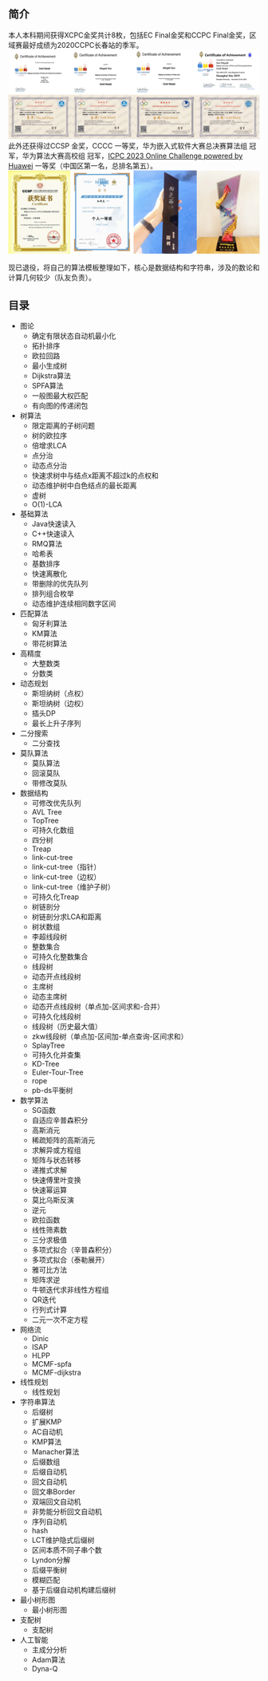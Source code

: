 ## 简介
本人本科期间获得XCPC金奖共计8枚，包括EC Final金奖和CCPC Final金奖，区域赛最好成绩为2020CCPC长春站的季军。
<img src="https://github.com/sunkafei/sunkafei.github.io/blob/main/cv/images/xcpc-gold-medals.png"> </img>
此外还获得过CCSP 金奖，CCCC 一等奖，华为嵌入式软件大赛总决赛算法组 冠军，华为算法大赛高校组 冠军，<a href="https://codeforces.com/contest/1885/standings">ICPC 2023 Online Challenge powered by Huawei</a>  一等奖（中国区第一名，总排名第五）。
<img src="https://github.com/sunkafei/sunkafei.github.io/blob/main/cv/images/other-certificates.png"> </img>

现已退役，将自己的算法模板整理如下，核心是数据结构和字符串，涉及的数论和计算几何较少（队友负责）。
## 目录
- 图论
  - 确定有限状态自动机最小化 
  - 拓扑排序 
  - 欧拉回路 
  - 最小生成树 
  - Dijkstra算法 
  - SPFA算法 
  - 一般图最大权匹配 
  - 有向图的传递闭包 
- 树算法
  - 限定距离的子树问题 
  - 树的欧拉序 
  - 倍增求LCA 
  - 点分治 
  - 动态点分治 
  - 快速求树中与结点x距离不超过k的点权和 
  - 动态维护树中白色结点的最长距离
  - 虚树
  - O(1)-LCA
- 基础算法
  - Java快速读入
  - C++快速读入
  - RMQ算法
  - 哈希表
  - 基数排序
  - 快速离散化
  - 带删除的优先队列
  - 排列组合枚举
  - 动态维护连续相同数字区间
- 匹配算法
  - 匈牙利算法
  - KM算法
  - 带花树算法
- 高精度
  - 大整数类
  - 分数类
- 动态规划
  - 斯坦纳树（点权）
  - 斯坦纳树（边权）
  - 插头DP
  - 最长上升子序列
- 二分搜索
  - 二分查找
- 莫队算法
  - 莫队算法
  - 回滚莫队
  - 带修改莫队
- 数据结构
  - 可修改优先队列
  - AVL Tree
  - TopTree
  - 可持久化数组
  - 四分树
  - Treap
  - link-cut-tree
  - link-cut-tree（指针）
  - link-cut-tree（边权）
  - link-cut-tree（维护子树）
  - 可持久化Treap
  - 树链剖分
  - 树链剖分求LCA和距离
  - 树状数组
  - 李超线段树
  - 整数集合
  - 可持久化整数集合
  - 线段树
  - 动态开点线段树
  - 主席树
  - 动态主席树
  - 动态开点线段树（单点加-区间求和-合并）
  - 可持久化线段树
  - 线段树（历史最大值） 
  - zkw线段树（单点加-区间加-单点查询-区间求和）
  - SplayTree
  - 可持久化并查集
  - KD-Tree
  - Euler-Tour-Tree
  - rope
  - pb-ds平衡树
- 数学算法
  - SG函数
  - 自适应辛普森积分
  - 高斯消元
  - 稀疏矩阵的高斯消元
  - 求解异或方程组
  - 矩阵与状态转移
  - 递推式求解
  - 快速傅里叶变换
  - 快速幂运算
  - 莫比乌斯反演
  - 逆元
  - 欧拉函数
  - 线性筛素数
  - 三分求极值
  - 多项式拟合（辛普森积分）
  - 多项式拟合（泰勒展开）
  - 雅可比方法
  - 矩阵求逆
  - 牛顿迭代求非线性方程组
  - QR迭代
  - 行列式计算
  - 二元一次不定方程
- 网络流
  - Dinic
  - ISAP
  - HLPP
  - MCMF-spfa
  - MCMF-dijkstra
- 线性规划
  - 线性规划
- 字符串算法
  - 后缀树
  - 扩展KMP
  - AC自动机
  - KMP算法
  - Manacher算法
  - 后缀数组
  - 后缀自动机
  - 回文自动机
  - 回文串Border
  - 双端回文自动机
  - 非势能分析回文自动机
  - 序列自动机
  - hash
  - LCT维护隐式后缀树
  - 区间本质不同子串个数
  - Lyndon分解
  - 后缀平衡树
  - 模糊匹配
  - 基于后缀自动机构建后缀树
- 最小树形图
  - 最小树形图
- 支配树
  - 支配树
- 人工智能
  - 主成分分析
  - Adam算法
  - Dyna-Q
